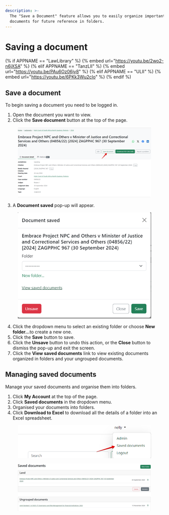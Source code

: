 ```yaml
---
description: >-
  The "Save a Document" feature allows you to easily organize important legal
  documents for future reference in folders.
---
```


# Saving a document

(% if APPNAME == "LawLibrary" %)
{% embed url="https://youtu.be/2wo2-n6jXSA" %}
(% elif APPNAME == "TanzLII" %)
{% embed url="https://youtu.be/PAu6Oz06jy8" %}
(% elif APPNAME == "ULII" %)
{% embed url="https://youtu.be/6PKk3Wu2cIo" %}
(% endif %)

## Save a document

To begin saving a document you need to be logged in.

1. Open the document you want to view.
2. Click the **Save document** button at the top of the page.

<div align="left"><figure><img src="../.gitbook/assets/Save doc 1.png" alt=""><figcaption></figcaption></figure></div>

3. A **Document saved** pop-up will appear.

<div align="left"><figure><img src="../.gitbook/assets/save doc 2.png" alt="" width="468"><figcaption></figcaption></figure></div>

4. Click the dropdown menu to select an existing folder or choose **New folder...**&#x74;o create a new one.
5. Click the **Save** button to save.
6. Click the **Unsave** button to undo this action, or the **Close** button to dismiss the pop-up and exit the screen.
7. Click the **View saved documents** link to view existing documents organized in folders and your ungrouped documents.

## Managing saved documents

Manage your saved documents and organise them into folders.

1. Click **My Account** at the top of the page.
2. Click **Saved documents** in the dropdown menu.
3. Organised your documents into folders.
4. Click **Download to Excel** to download all the details of a folder into an Excel spreadsheet.

<div align="left"><figure><img src="../.gitbook/assets/save doc 4.png" alt="" width="522"><figcaption></figcaption></figure></div>

<div align="left"><figure><img src="../.gitbook/assets/save doc 3.png" alt=""><figcaption></figcaption></figure></div>
